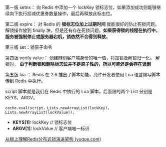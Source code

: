 





 第一版 setnx： 向 Redis 中添加一个 lockKey 锁标志位，如果添加成功则能够继续向下执行扣减优惠券数量操作，最后再释放此标志位。

第二版 expire： 对 Redis 的 **锁标志位加上过期时间** 就能很好的防止死锁问题。 解锁操作放到 finally 块，但是还有存在死锁问题，**如果获得锁的线程在执行中，服务被强制停止或服务器宕机，锁依然不会得到释放**。

第三版 set：锁原子命令

第四版 verify value： 创建辨别客户端身份的唯一值，将加锁及解锁归一化。  解锁时， **由于判断锁和删除标志位并不是原子性的，所以可能还是会存在误删**

第五版 lua ： Redis 在 2.6 推出了脚本功能，允许开发者使用 Lua 语言编写脚本传到 Redis 中执行。



script 脚本就是我们在 Redis 中执行的 Lua 脚本，后面跟的两个 List 分别是 KEYS、ARGV。

```
cache.eval(script，Lists.newArrayList(lockKey)，Lists.newArrayList(lockValue));
```

- **KEYS[1]:** lockKey   // 锁标志位
- **ARGV[1]:** lockValue  // 客户端唯一标识





[从根上理解Redis分布式锁演进架构 (yuque.com)](https://www.yuque.com/magestack/12306/ag5pffwexihshe2s#9c537663)
